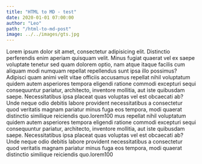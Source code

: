 ```yaml
---
title: "HTML to MD - test"
date: 2020-01-01 07:00:00
author: "Leo"
path: "/html-to-md-post"
image: ../../images/gts.jpg
---
```


Lorem ipsum dolor sit amet, consectetur adipisicing elit. Distinctio perferendis enim aperiam quisquam velit. Minus fugiat quaerat vel ex saepe voluptate tenetur sed quam dolorem optio, nam atque itaque facilis cum aliquam modi numquam repellat repellendus sunt ipsa illo possimus? Adipisci quam animi velit vitae officiis accusamus repellat nihil voluptatum quidem autem asperiores tempora eligendi ratione commodi excepturi sequi consequuntur pariatur, architecto, inventore mollitia, aut iste quibusdam saepe. Necessitatibus ipsa placeat quas voluptas vel est obcaecati ab? Unde neque odio debitis labore provident necessitatibus a consectetur quod veritatis magnam pariatur minus fuga eos tempora, modi quaerat distinctio similique reiciendis quo.lorem100 mus repellat nihil voluptatum quidem autem asperiores tempora eligendi ratione commodi excepturi sequi consequuntur pariatur, architecto, inventore mollitia, aut iste quibusdam saepe. Necessitatibus ipsa placeat quas voluptas vel est obcaecati ab? Unde neque odio debitis labore provident necessitatibus a consectetur quod veritatis magnam pariatur minus fuga eos tempora, modi quaerat distinctio similique reiciendis quo.lorem100
